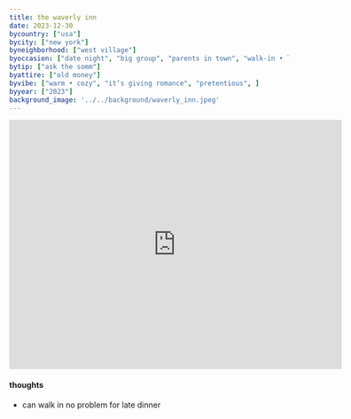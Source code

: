 ```yaml
---
title: the waverly inn
date: 2023-12-30
bycountry: ["usa"]
bycity: ["new york"]
byneighborhood: ["west village"]
byoccasion: ["date night", "big group", "parents in town", "walk-in • last minute"]
bytip: ["ask the somm"]
byattire: ["old money"]
byvibe: ["warm • cozy", "it’s giving romance", "pretentious", ]
byyear: ["2023"]
background_image: '../../background/waverly_inn.jpeg'
---
```


<iframe src="https://www.google.com/maps/embed?pb=!1m18!1m12!1m3!1d3023.1400307588!2d-74.0048194233568!3d40.7369441713899!2m3!1f0!2f0!3f0!3m2!1i1024!2i768!4f13.1!3m3!1m2!1s0x89c25995951c53c7%3A0x91a0c347d5d447bb!2sWaverly%20Inn!5e0!3m2!1sen!2sus!4v1704226252439!5m2!1sen!2sus" width="600" height="450" style="border:0;" allowfullscreen="" loading="lazy" referrerpolicy="no-referrer-when-downgrade"></iframe>

#### thoughts
 * can walk in no problem for late dinner 
